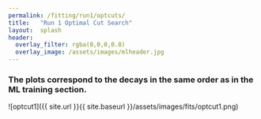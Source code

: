 ```yaml
---
permalink: /fitting/run1/optcuts/
title:   "Run 1 Optimal Cut Search"
layout:  splash
header:
  overlay_filter: rgba(0,0,0,0.8)
  overlay_image: /assets/images/mlheader.jpg
---
```


### The plots correspond to the decays in the same order as in the ML training section.
![optcut1]({{ site.url }}{{ site.baseurl }}/assets/images/fits/optcut1.png)
